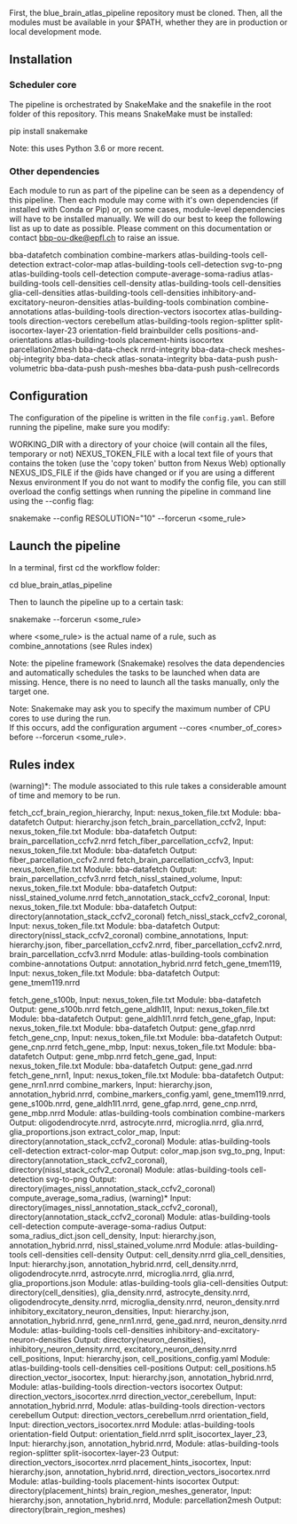 First, the blue_brain_atlas_pipeline repository must be cloned.
Then, all the modules must be available in your $PATH, whether they are in production or local development mode.


## Installation

### Scheduler core

The pipeline is orchestrated by SnakeMake and the snakefile in the root folder of this repository. This means SnakeMake must be installed:

pip install snakemake


Note: this uses Python 3.6 or more recent.

### Other dependencies

Each module to run as part of the pipeline can be seen as a dependency of this pipeline. Then each module may come with it's own dependencies (if installed with Conda or Pip) or, on some cases, module-level dependencies will have to be installed manually.
We will do our best to keep the following list as up to date as possible. Please comment on this documentation or contact bbp-ou-dke@epfl.ch to raise an issue.

bba-datafetch
combination combine-markers
atlas-building-tools cell-detection extract-color-map
atlas-building-tools cell-detection svg-to-png
atlas-building-tools cell-detection compute-average-soma-radius
atlas-building-tools cell-densities cell-density
atlas-building-tools cell-densities glia-cell-densities
atlas-building-tools cell-densities inhibitory-and-excitatory-neuron-densities
atlas-building-tools combination combine-annotations
atlas-building-tools direction-vectors isocortex
atlas-building-tools direction-vectors cerebellum
atlas-building-tools region-splitter split-isocortex-layer-23
orientation-field
brainbuilder cells positions-and-orientations
atlas-building-tools placement-hints isocortex
parcellation2mesh
bba-data-check nrrd-integrity
bba-data-check meshes-obj-integrity
bba-data-check atlas-sonata-integrity
bba-data-push push-volumetric
bba-data-push push-meshes
bba-data-push push-cellrecords


## Configuration

The configuration of the pipeline is written in the file `config.yaml`.
Before running the pipeline, make sure you modify:

WORKING_DIR with a directory of your choice (will contain all the files, temporary or not)
NEXUS_TOKEN_FILE with a local text file of yours that contains the token (use the 'copy token' button from Nexus Web)
optionally NEXUS_IDS_FILE if the @ids have changed or if you are using a different Nexus environment
If you do not want to modify the config file, you can still overload the config settings when running the pipeline in command line using the --config flag:

snakemake --config RESOLUTION="10" --forcerun <some_rule>


## Launch the pipeline

In a terminal, first cd the workflow folder:

cd blue_brain_atlas_pipeline

Then to launch the pipeline up to a certain task:

snakemake --forcerun <some_rule>

where <some_rule> is the actual name of a rule, such as combine_annotations (see Rules index)

Note: the pipeline framework (Snakemake) resolves the data dependencies and automatically schedules the tasks to be launched when data are missing. Hence, there is no need to launch all the tasks manually, only the target one.

Note: Snakemake may ask you to specify the maximum number of CPU cores to use during the run.  
If this occurs, add the configuration argument  --cores <number_of_cores>  before  --forcerun <some_rule>.


## Rules index

(warning)*: The module associated to this rule takes a considerable amount of time and memory to be run.



fetch_ccf_brain_region_hierarchy, 
   Input: nexus_token_file.txt
      Module: bba-datafetch
         Output: hierarchy.json
fetch_brain_parcellation_ccfv2,
   Input: nexus_token_file.txt
      Module: bba-datafetch
         Output: brain_parcellation_ccfv2.nrrd
fetch_fiber_parcellation_ccfv2,
   Input: nexus_token_file.txt
      Module: bba-datafetch
         Output: fiber_parcellation_ccfv2.nrrd
fetch_brain_parcellation_ccfv3, 
   Input: nexus_token_file.txt
      Module: bba-datafetch
         Output: brain_parcellation_ccfv3.nrrd
fetch_nissl_stained_volume, 
   Input: nexus_token_file.txt
      Module: bba-datafetch
         Output: nissl_stained_volume.nrrd
fetch_annotation_stack_ccfv2_coronal, 
   Input: nexus_token_file.txt
      Module: bba-datafetch
         Output: directory(annotation_stack_ccfv2_coronal)
fetch_nissl_stack_ccfv2_coronal,
   Input: nexus_token_file.txt
      Module: bba-datafetch
         Output: directory(nissl_stack_ccfv2_coronal)
combine_annotations,
   Input: hierarchy.json, fiber_parcellation_ccfv2.nrrd, fiber_parcellation_ccfv2.nrrd, brain_parcellation_ccfv3.nrrd
      Module: atlas-building-tools combination combine-annotations
         Output: annotation_hybrid.nrrd
fetch_gene_tmem119,
   Input: nexus_token_file.txt
      Module: bba-datafetch
         Output: gene_tmem119.nrrd

fetch_gene_s100b,
   Input: nexus_token_file.txt
      Module: bba-datafetch
         Output: gene_s100b.nrrd
fetch_gene_aldh1l1,
   Input: nexus_token_file.txt
      Module: bba-datafetch
         Output: gene_aldh1l1.nrrd
fetch_gene_gfap,
   Input: nexus_token_file.txt
      Module: bba-datafetch
         Output: gene_gfap.nrrd
fetch_gene_cnp,
   Input: nexus_token_file.txt
      Module: bba-datafetch
         Output: gene_cnp.nrrd
fetch_gene_mbp,
   Input: nexus_token_file.txt
      Module: bba-datafetch
         Output: gene_mbp.nrrd
fetch_gene_gad, 
   Input: nexus_token_file.txt
      Module: bba-datafetch
         Output: gene_gad.nrrd
fetch_gene_nrn1,
   Input: nexus_token_file.txt
      Module: bba-datafetch
         Output: gene_nrn1.nrrd
combine_markers,
Input: hierarchy.json, annotation_hybrid.nrrd, combine_markers_config.yaml, gene_tmem119.nrrd, gene_s100b.nrrd, gene_aldh1l1.nrrd, gene_gfap.nrrd, 
             gene_cnp.nrrd, gene_mbp.nrrd
      Module: atlas-building-tools combination combine-markers
         Output: oligodendrocyte.nrrd, astrocyte.nrrd, microglia.nrrd, glia.nrrd, glia_proportions.json
extract_color_map,
   Input: directory(annotation_stack_ccfv2_coronal)
      Module: atlas-building-tools cell-detection extract-color-map
         Output: color_map.json
svg_to_png,
   Input: directory(annotation_stack_ccfv2_coronal), directory(nissl_stack_ccfv2_coronal)
      Module: atlas-building-tools cell-detection svg-to-png
         Output: directory(images_nissl_annotation_stack_ccfv2_coronal)
compute_average_soma_radius,  (warning)*
   Input: directory(images_nissl_annotation_stack_ccfv2_coronal), directory(annotation_stack_ccfv2_coronal)
      Module: atlas-building-tools cell-detection compute-average-soma-radius
         Output: soma_radius_dict.json
cell_density,
   Input: hierarchy.json, annotation_hybrid.nrrd, nissl_stained_volume.nrrd
      Module: atlas-building-tools cell-densities cell-density
         Output: cell_density.nrrd
glia_cell_densities,
Input: hierarchy.json, annotation_hybrid.nrrd, cell_density.nrrd, oligodendrocyte.nrrd, astrocyte.nrrd, microglia.nrrd, glia.nrrd, glia_proportions.json
      Module: atlas-building-tools glia-cell-densities
         Output: directory(cell_densities), glia_density.nrrd, astrocyte_density.nrrd, oligodendrocyte_density.nrrd, microglia_density.nrrd, neuron_density.nrrd
inhibitory_excitatory_neuron_densities,
   Input: hierarchy.json, annotation_hybrid.nrrd, gene_nrn1.nrrd, gene_gad.nrrd, neuron_density.nrrd
      Module: atlas-building-tools cell-densities inhibitory-and-excitatory-neuron-densities
         Output: directory(neuron_densities), inhibitory_neuron_density.nrrd, excitatory_neuron_density.nrrd
cell_positions,
   Input: hierarchy.json, cell_positions_config.yaml
      Module: atlas-building-tools cell-densities cell-positions
         Output: cell_positions.h5
direction_vector_isocortex,
   Input: hierarchy.json, annotation_hybrid.nrrd,
      Module: atlas-building-tools direction-vectors isocortex
         Output: direction_vectors_isocortex.nrrd
direction_vector_cerebellum,
   Input: annotation_hybrid.nrrd,
      Module: atlas-building-tools direction-vectors cerebellum 
         Output: direction_vectors_cerebellum.nrrd
orientation_field,
   Input: direction_vectors_isocortex.nrrd
      Module: atlas-building-tools orientation-field
         Output: orientation_field.nrrd
split_isocortex_layer_23,
   Input: hierarchy.json, annotation_hybrid.nrrd, 
      Module: atlas-building-tools region-splitter split-isocortex-layer-23
         Output: direction_vectors_isocortex.nrrd
placement_hints_isocortex,
   Input: hierarchy.json, annotation_hybrid.nrrd, direction_vectors_isocortex.nrrd
      Module: atlas-building-tools placement-hints isocortex
         Output: directory(placement_hints)
brain_region_meshes_generator,
   Input: hierarchy.json, annotation_hybrid.nrrd,
      Module: parcellation2mesh
         Output: directory(brain_region_meshes)